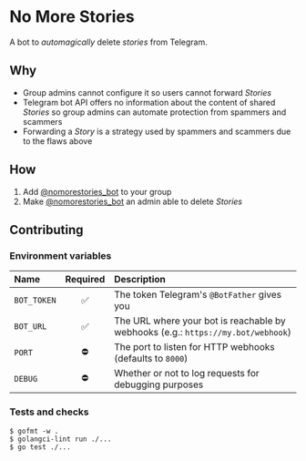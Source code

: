 # No More Stories

A bot to _automagically_ delete _stories_ from Telegram.

## Why

* Group admins cannot configure it so users cannot forward _Stories_
* Telegram bot API offers no information about the content of shared _Stories_ so group admins can automate protection from spammers and scammers
* Forwarding a _Story_ is a strategy used by spammers and scammers due to the flaws above

## How

1. Add [@nomorestories_bot](https://telegram.me/nomorestories_bot) to your group
1. Make [@nomorestories_bot](https://telegram.me/nomorestories_bot) an admin able to delete _Stories_

## Contributing

### Environment variables

| Name | Required | Description |
|:--|:-:|:--|
| `BOT_TOKEN` | ✅ | The token Telegram's `@BotFather` gives you |
| `BOT_URL` | ✅ | The URL where your bot is reachable by webhooks (e.g.: `https://my.bot/webhook`) |
| `PORT` | ⛔️ | The port to listen for HTTP webhooks (defaults to `8000`) |
| `DEBUG` | ⛔️ | Whether or not to log requests for debugging purposes |

### Tests and checks

```console
$ gofmt -w .
$ golangci-lint run ./...
$ go test ./...
```
